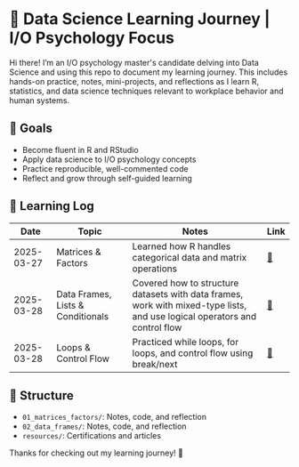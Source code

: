 # 🧠 Data Science Learning Journey | I/O Psychology Focus

Hi there! I’m an I/O psychology master's candidate delving into Data Science and using this repo to document my learning journey. This includes hands-on practice, notes, mini-projects, and reflections as I learn R, statistics, and data science techniques relevant to workplace behavior and human systems.

## 🎯 Goals
- Become fluent in R and RStudio
- Apply data science to I/O psychology concepts
- Practice reproducible, well-commented code
- Reflect and grow through self-guided learning

## 📅 Learning Log
| Date | Topic | Notes | Link |
|------|-------|-------|------|
| 2025-03-27 | Matrices & Factors | Learned how R handles categorical data and matrix operations | [🔗](./01_matrices_factors/) |
| 2025-03-28 | Data Frames, Lists & Conditionals | Covered how to structure datasets with data frames, work with mixed-type lists, and use logical operators     and control flow | [🔗](./02_data_structures_logic/) |
| 2025-03-28 | Loops & Control Flow | Practiced while loops, for loops, and control flow using break/next | [🔗](./intermediate_r/03_loops_control_flow/) |


## 📂 Structure
- `01_matrices_factors/`: Notes, code, and reflection
- `02_data_frames/`: Notes, code, and reflection
- `resources/`: Certifications and articles

Thanks for checking out my learning journey! 🚀

